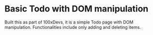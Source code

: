 
# Basic Todo with DOM manipulation

Built this as part of 100xDevs, it is a simple Todo page with DOM manipulation. Functionalities include only adding and deleting items.



